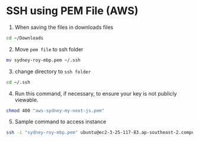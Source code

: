 # SSH using PEM File (AWS)


1. When saving the files in downloads files

```bash
cd ~/Downloads
```

2. Move `pem file` to ssh folder
```bash
mv sydney-roy-mbp.pem ~/.ssh
```

3. change directory to `ssh folder`
```bash
cd ~/.ssh
```

4. Run this command, if necessary, to ensure your key is not publicly viewable.
```bash
chmod 400 "aws-sydney-my-next-js.pem"
```

5. Sample command to access instance
```bash
ssh -i "sydney-roy-mbp.pem" ubuntu@ec2-3-25-117-83.ap-southeast-2.compute.amazonaws.com
```

